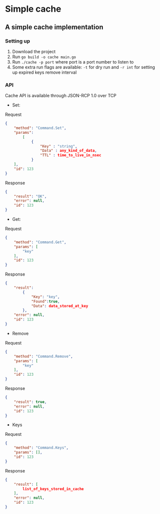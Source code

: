 # Simple cache

## A simple cache implementation

### Setting up

1. Download the project
2. Run `go build -o cache main.go`
3. Run `./cache -p port` where port is a port number to listen to
4. Some extra run flags are available: `-t` for dry run and `-r int` for setting up expired keys remove interval

### API

Cache API is available through JSON-RCP 1.0 over TCP

* Set:

Request

``` json
{
    "method": "Command.Set",
    "params":
        [
            {
                "Key" : "string",
                "Data" : any_kind_of_data,
                "TTL" : time_to_live_in_nsec
            }
    ],
    "id": 123
}
```

Response

``` json
{
    "result": "OK",
    "error": null,
    "id": 123
}
```

* Get:

Request

``` json
{
    "method": "Command.Get",
    "params": [
        "key"
    ],
    "id": 123
}
```

Response

``` json
{
    "result":
        {
            "Key": "key",
            "Found":true,
            "Data": data_stored_at_key
        },
    "error": null,
    "id": 123
}
```

* Remove

Request

``` json
{
    "method": "Command.Remove",
    "params": [
        "key"
    ],
    "id": 123
}
```

Response

``` json
{
    "result": true,
    "error": null,
    "id": 123
}
```

* Keys

Request

``` json
{
    "method": "Command.Keys",
    "params": [],
    "id": 123
}
```

Response

``` json
{
    "result": [
        list_of_keys_stored_in_cache
    ],
    "error": null,
    "id": 123
}
```
